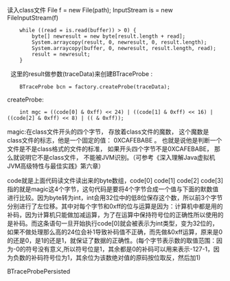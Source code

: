 

读入class文件
        File f = new File(path);
        InputStream is = new FileInputStream(f)

        while ((read = is.read(buffer)) > 0) {
            byte[] newresult = new byte[result.length + read];
            System.arraycopy(result, 0, newresult, 0, result.length);
            System.arraycopy(buffer, 0, newresult, result.length, read);
            result = newresult;
        }
 
这里的result做参数(traceData)来创建BTraceProbe :

        BTraceProbe bcn = factory.createProbe(traceData);
        
createProbe:

        int mgc = ((code[0] & 0xff) << 24) | ((code[1] & 0xff) << 16) | ((code[2] & 0xff) << 8) | (( & 0xff));

magic:在class文件开头的四个字节， 存放着class文件的魔数， 这个魔数是class文件的标志，他是一个固定的值： 0XCAFEBABE 。 也就是说他是判断一个文件是不是class格式的文件的标准， 如果开头四个字节不是0XCAFEBABE， 那么就说明它不是class文件， 不能被JVM识别。（可参考《深入理解Java虚拟机JVM高级特性与最佳实践》第六章）

code就是上面代码读文件读出来的byte数组，code[0] code[1] code[2] code[3]指的就是magic这4个字节，这句代码是要将4个字节合成一个值与下面的默数值进行比较。因为byte转为int，int会用32位中的低8位保存这个数，所以前3个字节分别进行了左位移。其中对每个字节和0xff的位与运算是因为：计算机中都是用的补码，因为计算机只能做加减运算，为了在运算中保持符号位的正确性所以使用的是补码。而这条语句一旦开始执行code[0]就会被表示为int类型，变为32位的，如果不做处理那么高的24位会补1导致补码值不正确，而先做&0xff运算，原来是0的还是0，是1的还是1，就保证了数据的正确性。(每个字节表示数的取值范围：因为-0的符号没有意义,所以符号位是1，其余都是0的补码可以用来表示-127-1，因为负数的补码符号位为1，其余位为该数绝对值的原码按位取反，然后加1)


BTraceProbePersisted
